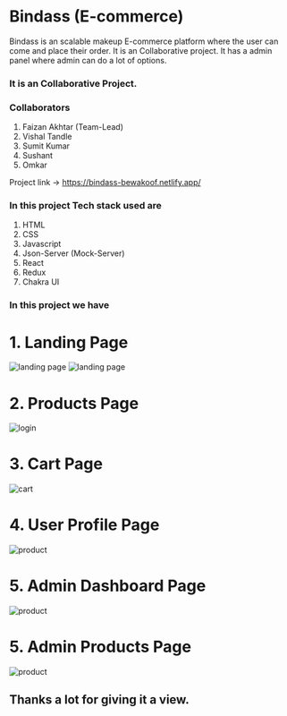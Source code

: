# Bindass (E-commerce)
Bindass is an scalable makeup E-commerce platform where the user can come and place their order. It is an Collaborative project. It has a admin panel where admin can do a lot of options.


### It is an Collaborative Project.
### Collaborators
1. Faizan Akhtar (Team-Lead)
2. Vishal Tandle
3. Sumit Kumar
4. Sushant
5. Omkar 


Project link -> https://bindass-bewakoof.netlify.app/

### In this project Tech stack used are

1. HTML
2. CSS
3. Javascript
4. Json-Server (Mock-Server)
5. React
6. Redux
8. Chakra UI

### In this project we have

# 1. Landing Page

![landing page](https://github.com/akhtarfaizan20/Bindass/blob/master/public/readme/home1.png?raw=true)
![landing page](https://github.com/akhtarfaizan20/Bindass/blob/master/public/readme/home2.png?raw=true)



# 2. Products Page

![login](https://github.com/akhtarfaizan20/Bindass/blob/master/public/readme/products.png?raw=true)

# 3. Cart Page

![cart](https://github.com/akhtarfaizan20/Bindass/blob/master/public/readme/cart.png?raw=true)

# 4. User Profile Page

![product](https://github.com/akhtarfaizan20/Bindass/blob/master/public/readme/profile.png?raw=true)

# 5. Admin Dashboard Page

![product](https://github.com/akhtarfaizan20/Bindass/blob/master/public/readme/admin1.png?raw=true)

# 5. Admin Products Page

![product](https://github.com/akhtarfaizan20/Bindass/blob/master/public/readme/admin2.png?raw=true)



## Thanks a lot for giving it a view.

